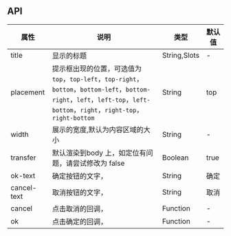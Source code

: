 ## API
| 属性        | 说明                                                                                                                                                                       | 类型         | 默认值 |
|-------------|----------------------------------------------------------------------------------------------------------------------------------------------------------------------------|--------------|--------|
| title       | 显示的标题                                                                                                                                                                 | String,Slots | -      |
| placement   | 提示框出现的位置，可选值为`top`，`top-left`，`top-right`，`bottom`，`bottom-left`，`bottom-right`，`left`，`left-top`，`left-bottom`，`right`，`right-top`，`right-bottom` | String       | top    |
| width       | 展示的宽度,默认为内容区域的大小                                                                                                                                            | String       | -      |
| transfer    | 默认渲染到body 上，如定位有问题，请尝试修改为 false                                                                                                                        | Boolean      | true   |
| ok-text     | 确定按钮的文字，                                                                                                                                                           | String       | 确定   |
| cancel-text | 取消按钮的文字，                                                                                                                                                           | String       | 取消   |
| cancel      | 点击取消的回调，                                                                                                                                                           | Function     | -      |
| ok          | 点击确定的回调，                                                                                                                                                           | Function     | -      |